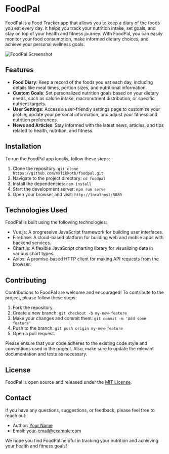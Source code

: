# FoodPal

FoodPal is a Food Tracker app that allows you to keep a diary of the foods you eat every day. It helps you track your nutrition intake, set goals, and stay on top of your health and fitness journey. With FoodPal, you can easily monitor your food consumption, make informed dietary choices, and achieve your personal wellness goals.

![FoodPal Screenshot](./screenshots/foodpal-screenshot.png)

## Features

- **Food Diary**: Keep a record of the foods you eat each day, including details like meal times, portion sizes, and nutritional information.
- **Custom Goals**: Set personalized nutrition goals based on your dietary needs, such as calorie intake, macronutrient distribution, or specific nutrient targets.
- **User Settings**: Access a user-friendly settings page to customize your profile, update your personal information, and adjust your fitness and nutrition preferences.
- **News and Articles**: Stay informed with the latest news, articles, and tips related to health, nutrition, and fitness.

## Installation

To run the FoodPal app locally, follow these steps:

1. Clone the repository: `git clone https://github.com/malikkotb/foodpal.git`
2. Navigate to the project directory: `cd foodpal`
3. Install the dependencies: `npm install`
4. Start the development server: `npm run serve`
5. Open your browser and visit: `http://localhost:8080`

## Technologies Used

FoodPal is built using the following technologies:

- Vue.js: A progressive JavaScript framework for building user interfaces.
- Firebase: A cloud-based platform for building web and mobile apps with backend services.
- Chart.js: A flexible JavaScript charting library for visualizing data in various chart types.
- Axios: A promise-based HTTP client for making API requests from the browser.

## Contributing

Contributions to FoodPal are welcome and encouraged! To contribute to the project, please follow these steps:

1. Fork the repository.
2. Create a new branch: `git checkout -b my-new-feature`
3. Make your changes and commit them: `git commit -m 'Add some feature'`
4. Push to the branch: `git push origin my-new-feature`
5. Open a pull request.

Please ensure that your code adheres to the existing code style and conventions used in the project. Also, make sure to update the relevant documentation and tests as necessary.

## License

FoodPal is open source and released under the [MIT License](https://opensource.org/licenses/MIT).

## Contact

If you have any questions, suggestions, or feedback, please feel free to reach out:

- Author: [Your Name](https://github.com/your-username)
- Email: your-email@example.com

We hope you find FoodPal helpful in tracking your nutrition and achieving your health and fitness goals!

